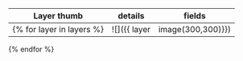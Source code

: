 | Layer thumb                     | details   | fields   |
| ------------------------------ | --------- | -------- |
{% for layer in layers %} | ![]({{ layer|image(300,300)}}) | NAME: {{ layer.name }} <br/>CRS: {{ layer.obj.crs().authid() }}<br/>TYPE:{{ layer.layerType }}     | {%if layer|isVector() %}{% for f in layer.fields %}{{ f }}<br/>{% endfor %}{% else %}**no fields**{% endif %} |
{% endfor %}